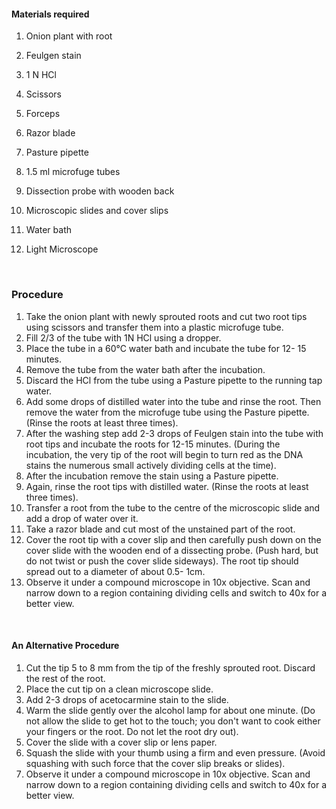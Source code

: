 
#### Materials required
 
1.	Onion plant with root

2.	Feulgen stain

3.	1 N HCl

4.	Scissors

5.	Forceps

6.	Razor blade

7.	Pasture pipette

8.	1.5 ml microfuge tubes

9.	Dissection probe with wooden back

10.	Microscopic slides and cover slips

11.	Water bath

12.	Light Microscope

&nbsp;

### Procedure
 
1.	Take the onion plant with newly sprouted roots and cut two root tips using scissors and transfer them into a plastic microfuge tube.
2.	Fill 2/3 of the tube with 1N HCl using a dropper.
3.	Place the tube in a 60°C water bath and incubate the tube for 12- 15 minutes.
4.	Remove the tube from the water bath after the incubation.
5.	Discard the HCl from the tube using a Pasture pipette to the running tap water.
6.	Add some drops of distilled water into the tube and rinse the root. Then remove the water from the microfuge tube using the Pasture pipette. (Rinse the roots at least three times).
7.	After the washing step add 2-3 drops of Feulgen stain into the tube with root tips and incubate the roots for 12-15 minutes. (During the incubation, the very tip of the root will begin to turn red as the DNA stains the numerous small actively dividing cells at the time).
8.	After the incubation remove the stain using a Pasture pipette.
9.	Again, rinse the root tips with distilled water. (Rinse the roots at least three times).
10.	Transfer a root from the tube to the centre of the microscopic slide and add a drop of water over it.
11.	Take a razor blade and cut most of the unstained part of the root.
12.	Cover the root tip with a cover slip and then carefully push down on the cover slide with the wooden end of a dissecting probe. (Push hard, but do not twist or push the cover slide sideways). The root tip should spread out to a diameter of about 0.5- 1cm.
13.	Observe it under a compound microscope in 10x objective. Scan and narrow down to a region containing dividing cells and switch to 40x for a better view.
 
&nbsp;

#### An Alternative Procedure
 
1.	Cut the tip 5 to 8 mm from the tip of the freshly sprouted root.  Discard the rest of the root.
2.	Place the cut tip on a clean microscope slide.
3.	Add 2-3 drops of acetocarmine stain to the slide.
4.	Warm the slide gently over the alcohol lamp for about one minute. (Do not allow the slide to get hot to the touch; you don't want to cook either your fingers or the root.  Do not let the root dry out).
5.	Cover the slide with a cover slip or lens paper.
6.	Squash the slide with your thumb using a firm and even pressure. (Avoid squashing with such force that the cover slip breaks or slides).
7.	Observe it under a compound microscope in 10x objective. Scan and narrow down to a region containing dividing cells and switch to 40x for a better view.


